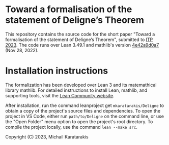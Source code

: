 # Toward a formalisation of the statement of Deligne’s Theorem

This repository contains the source code for the short paper "Toward a formalisation of the statement of
Deligne’s Theorem", submitted to [ITP 2023](https://mizar.uwb.edu.pl/ITP2023/). The code runs over Lean 3.49.1 and mathlib's version [4e42a9d0a7](https://github.com/leanprover-community/mathlib/tree/4e42a9d0a79d151ee359c270e498b1a00cc6fa4e) (Nov 28, 2022).

# Installation instructions

The formalization has been developed over Lean 3 and its matemathical library mathlib. For detailed instructions to install Lean, mathlib, and supporting tools, visit the [Lean Community website](https://leanprover-community.github.io/get_started.html).

After installation, run the command leanproject get `mkaratarakis/Deligne` to obtain a copy of the project's source files and dependencies. To open the project in VS Code, either run `path/to/Deligne` on the command line, or use the "Open Folder" menu option to open the project's root directory. To compile the project locally, use the command `lean --make src`.

Copyright (C) 2023, Michail Karatarakis
